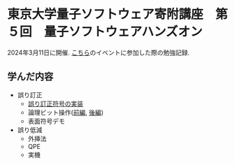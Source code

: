 # 東京大学量子ソフトウェア寄附講座　第５回　量子ソフトウェアハンズオン

2024年3月11日に開催.
[こちら](https://github.com/utokyo-qsw/joint-seminar/tree/main)のイベントに参加した際の勉強記録.

## 学んだ内容

- 誤り訂正
  - [誤り訂正符号の実装](./practice/01_ErrorCorrectionCode.md)
  - 論理ビット操作([前編](./practice/02_LogicalBitByShorCode.md), [後編](./practice/03_LogicalBitBySteaneCode.md))
  - 表面符号デモ
- 誤り低減
  - 外挿法
  - QPE
  - 実機



